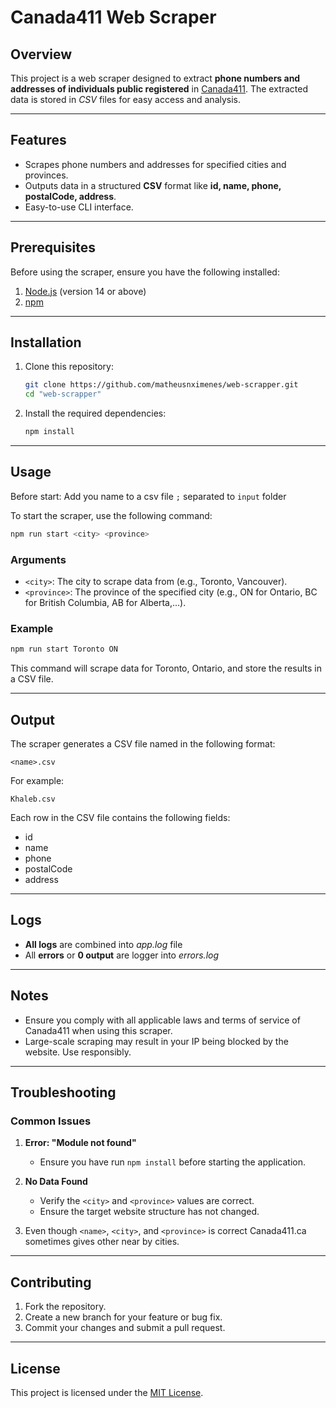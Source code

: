 # Canada411 Web Scraper

## Overview
This project is a web scraper designed to extract **phone numbers and addresses of individuals public registered** in [Canada411](https://www.canada411.ca). The extracted data is stored in _CSV_ files for easy access and analysis.

---

## Features
- Scrapes phone numbers and addresses for specified cities and provinces.
- Outputs data in a structured **CSV** format like **id, name, phone, postalCode, address**.
- Easy-to-use CLI interface.

---

## Prerequisites
Before using the scraper, ensure you have the following installed:

1. [Node.js](https://nodejs.org/) (version 14 or above)
2. [npm](https://www.npmjs.com/)

---

## Installation
1. Clone this repository:
   ```bash
   git clone https://github.com/matheusnximenes/web-scrapper.git
   cd "web-scrapper"
   ```

2. Install the required dependencies:
   ```bash
   npm install
   ```

---

## Usage
Before start:
Add you name to a csv file `;` separated to `input` folder


To start the scraper, use the following command:
```bash
npm run start <city> <province>
```

### Arguments
- `<city>`: The city to scrape data from (e.g., Toronto, Vancouver).
- `<province>`: The province of the specified city (e.g., ON for Ontario, BC for British Columbia, AB for Alberta,...).

### Example
```bash
npm run start Toronto ON
```

This command will scrape data for Toronto, Ontario, and store the results in a CSV file.

---

## Output
The scraper generates a CSV file named in the following format:
```
<name>.csv
```
For example:
```
Khaleb.csv
```
Each row in the CSV file contains the following fields:
- id 
- name
- phone
- postalCode
- address


---

## Logs
- **All logs** are combined into _app.log_ file
- All **errors** or **0 output** are logger into _errors.log_ 


---

## Notes
- Ensure you comply with all applicable laws and terms of service of Canada411 when using this scraper.
- Large-scale scraping may result in your IP being blocked by the website. Use responsibly.

---

## Troubleshooting
### Common Issues
1. **Error: "Module not found"**
   - Ensure you have run `npm install` before starting the application.

2. **No Data Found**
   - Verify the `<city>` and `<province>` values are correct.
   - Ensure the target website structure has not changed.
3. Even though `<name>`,  `<city>`, and `<province>` is correct Canada411.ca sometimes gives other near by cities.

---

## Contributing
1. Fork the repository.
2. Create a new branch for your feature or bug fix.
3. Commit your changes and submit a pull request.

---

## License
This project is licensed under the [MIT License](LICENSE).


